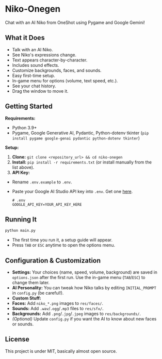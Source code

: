 # Niko-Onegen

Chat with an AI Niko from OneShot using Pygame and Google Gemini!

## What it Does

* Talk with an AI Niko.
* See Niko's expressions change.
* Text appears character-by-character.
* Includes sound effects.
* Customize backgrounds, faces, and sounds.
* Easy first-time setup.
* In-game menu for options (volume, text speed, etc.).
* See your chat history.
* Drag the window to move it.

## Getting Started

**Requirements:**

* Python 3.9+
* Pygame, Google Generative AI, Pydantic, Python-dotenv tkinter (`pip install pygame google-genai pydantic python-dotenv tkinter`)

**Setup:**

1. **Clone:** `git clone <repository_url> && cd niko-onegen`
2. **Install:** `pip install -r requirements.txt` (or install manually from the list above).
3. **API Key:**

* Rename `.env.example` to `.env`.
* Paste your Google AI Studio API key into `.env`. Get one [here](https://aistudio.google.com/app/apikey).

    ```dotenv
    # .env
    GOOGLE_API_KEY=YOUR_API_KEY_HERE
    ```

## Running It

```bash
python main.py
```

* The first time you run it, a setup guide will appear.
* Press `TAB` or `ESC` anytime to open the options menu.

## Configuration & Customization

* **Settings:** Your choices (name, speed, volume, background) are saved in `options.json` after the first run. Use the in-game menu (`TAB`/`ESC`) to change them later.
* **AI Personality:** You can tweak how Niko talks by editing `INITIAL_PROMPT` in `config.py` (be careful!).
* **Custom Stuff:**
* **Faces:** Add `niko_*.png` images to `res/faces/`.
* **Sounds:** Add `.wav`/`.ogg`/`.mp3` files to `res/sfx/`.
* **Backgrounds:** Add `.png`/`.jpg`/`.jpeg` images to `res/backgrounds/`.
* *(Optional)* Update `config.py` if you want the AI to know about new faces or sounds.

## License

This project is under MIT, basically almost open source.
